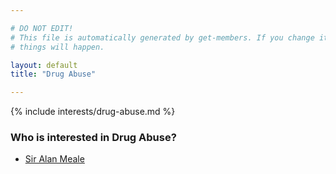 ```yaml
---

# DO NOT EDIT!
# This file is automatically generated by get-members. If you change it, bad
# things will happen.

layout: default
title: "Drug Abuse"

---
```


{% include interests/drug-abuse.md %}

### Who is interested in Drug Abuse?


* [Sir Alan Meale](members/sir-alan-meale.html)
